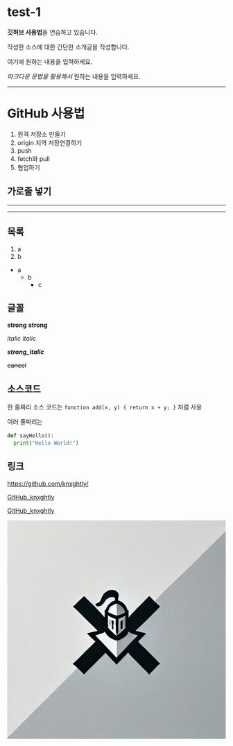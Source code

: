 # test-1
**깃허브 사용법**을 연습하고 있습니다.

작성한 소스에 대한 간단한 소개글을 작성합니다.

여기에 원하는 내용을 입력하세요.

*마크다운 문법을 활용해서* 원하는 내용을 입력하세요.

---

# GitHub 사용법

1. 원격 저장소 만들기
2. origin 지역 저장연결하기
3. push
4. fetch와 pull
5. 협업하기

## 가로줄 넣기
---
***

## 목록

1. a
2. b
* a
  - b
    + c

## 글꼴

**strong** __strong__

*italic* _italic_

***strong_italic***

~~cancel~~


## 소스코드

한 줄짜리 소스 코드는 `function add(x, y) { return x + y; }` 처럼 사용

여러 줄짜리는

```python
def sayHello():
  print("Hello World!")
```

## 링크

<https://github.com/knxghtly/>

[GitHub_knxghtly](https://github.com/knxghtly/)

[GitHub_knxghtly](https://github.com/knxghtly/, "Click to move https://github.com/knxghtly/")

![프로필 이미지](./knxghtly_icon.jpg)
